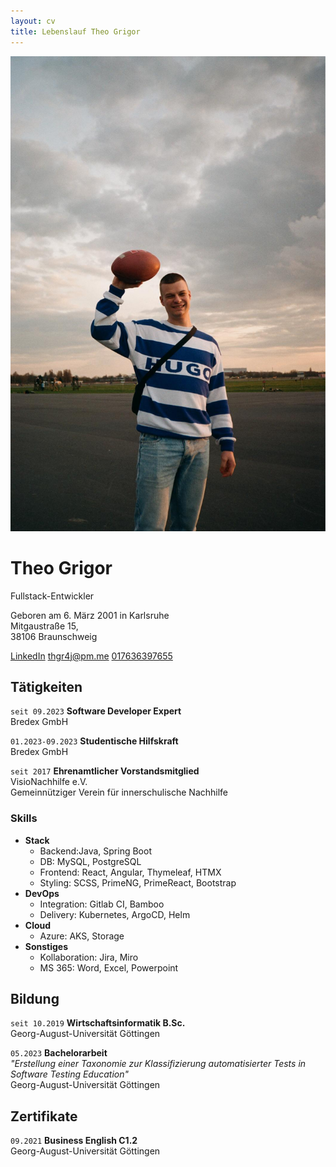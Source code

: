 ```yaml
---
layout: cv
title: Lebenslauf Theo Grigor
---
```

![Theo Grigor](/assets/theo_football.jpg)  
# Theo Grigor
Fullstack-Entwickler

Geboren am 6. März 2001 in Karlsruhe  
Mitgaustraße 15,  
38106 Braunschweig

<div id="webaddress">
    <a href="https://www.linkedin.com/in/theo-grigor-313167198">
    <i class="fa-brands fa-linkedin"></i>
    LinkedIn</a>
    <a href="mailto:thgr4j@pm.me">
    <i class="fa-regular fa-envelope"></i>
    thgr4j@pm.me</a>
    <a href="tel:+4917636397655">
    <i class="fa-solid fa-phone"></i>
    017636397655</a>
</div>

## Tätigkeiten

`seit 09.2023`
__Software Developer Expert__  
Bredex GmbH

`01.2023-09.2023`
__Studentische Hilfskraft__  
Bredex GmbH

`seit 2017`
__Ehrenamtlicher Vorstandsmitglied__  
VisioNachhilfe e.V.  
Gemeinnütziger Verein für innerschulische Nachhilfe

### Skills

- __Stack__
    - <span class="blue">Backend:</span>Java, Spring Boot
    - <span class="blue">DB:</span> MySQL, PostgreSQL
    - <span class="blue">Frontend:</span> React, Angular, Thymeleaf, HTMX
    - <span class="blue">Styling:</span> SCSS, PrimeNG, PrimeReact, Bootstrap
- __DevOps__
    - <span class="blue">Integration:</span> Gitlab CI, Bamboo
    - <span class="blue">Delivery:</span> Kubernetes, ArgoCD, Helm
- __Cloud__
    - <span class="blue">Azure:</span> AKS, Storage
- __Sonstiges__
    - <span class="blue">Kollaboration:</span> Jira, Miro
    - <span class="blue">MS 365:</span> Word, Excel, Powerpoint


## Bildung

`seit 10.2019`
__Wirtschaftsinformatik B.Sc.__  
Georg-August-Universität Göttingen

`05.2023`
__Bachelorarbeit__  
_"Erstellung einer Taxonomie zur Klassifizierung automatisierter Tests in Software Testing Education"_  
Georg-August-Universität Göttingen

## Zertifikate

`09.2021`
__Business English C1.2__  
Georg-August-Universität Göttingen

<!-- ### Footer

Last updated: Feb 2024 -->


